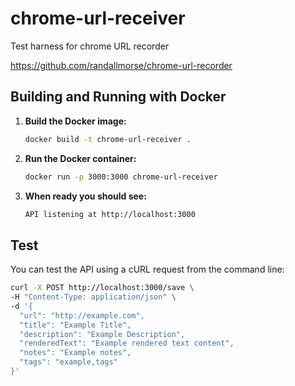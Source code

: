 # chrome-url-receiver

Test harness for chrome URL recorder

https://github.com/randallmorse/chrome-url-recorder

## Building and Running with Docker

1. **Build the Docker image:**

   ```sh
   docker build -t chrome-url-receiver .
   ```

2. **Run the Docker container:**

   ```sh
   docker run -p 3000:3000 chrome-url-receiver
   ```

3. **When ready you should see:**

   ```sh
   API listening at http://localhost:3000
   ```

## Test

You can test the API using a cURL request from the command line:

```sh
curl -X POST http://localhost:3000/save \
-H "Content-Type: application/json" \
-d '{
  "url": "http://example.com",
  "title": "Example Title",
  "description": "Example Description",
  "renderedText": "Example rendered text content",
  "notes": "Example notes",
  "tags": "example,tags"
}'
```
